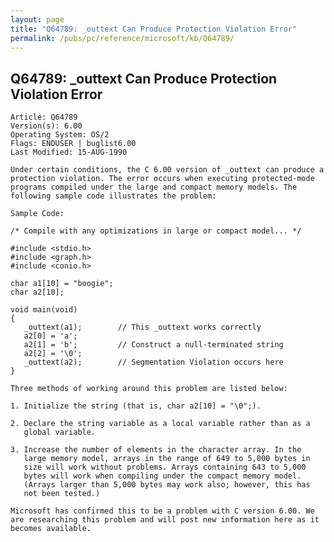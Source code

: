 ```yaml
---
layout: page
title: "Q64789: _outtext Can Produce Protection Violation Error"
permalink: /pubs/pc/reference/microsoft/kb/Q64789/
---
```


## Q64789: _outtext Can Produce Protection Violation Error

	Article: Q64789
	Version(s): 6.00
	Operating System: OS/2
	Flags: ENDUSER | buglist6.00
	Last Modified: 15-AUG-1990
	
	Under certain conditions, the C 6.00 version of _outtext can produce a
	protection violation. The error occurs when executing protected-mode
	programs compiled under the large and compact memory models. The
	following sample code illustrates the problem:
	
	Sample Code:
	
	/* Compile with any optimizations in large or compact model... */
	
	#include <stdio.h>
	#include <graph.h>
	#include <conio.h>
	
	char a1[10] = "boogie";
	char a2[10];
	
	void main(void)
	{
	   _outtext(a1);        // This _outtext works correctly
	   a2[0] = 'a';
	   a2[1] = 'b';         // Construct a null-terminated string
	   a2[2] = '\0';
	   _outtext(a2);        // Segmentation Violation occurs here
	}
	
	Three methods of working around this problem are listed below:
	
	1. Initialize the string (that is, char a2[10] = "\0";).
	
	2. Declare the string variable as a local variable rather than as a
	   global variable.
	
	3. Increase the number of elements in the character array. In the
	   large memory model, arrays in the range of 649 to 5,000 bytes in
	   size will work without problems. Arrays containing 643 to 5,000
	   bytes will work when compiling under the compact memory model.
	   (Arrays larger than 5,000 bytes may work also; however, this has
	   not been tested.)
	
	Microsoft has confirmed this to be a problem with C version 6.00. We
	are researching this problem and will post new information here as it
	becomes available.
